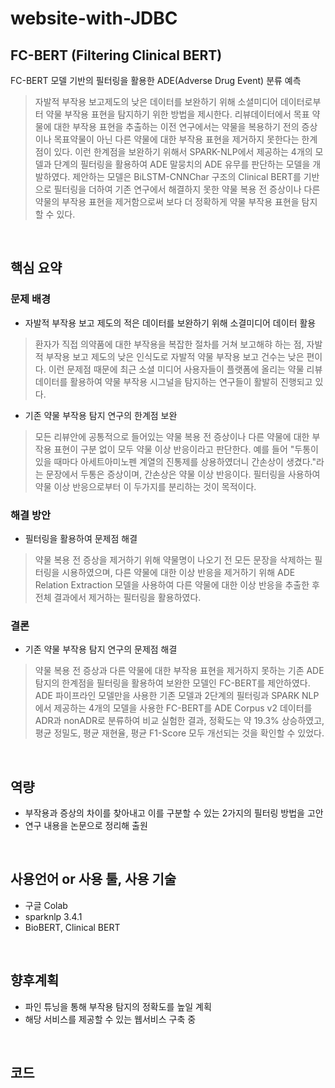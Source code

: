 # website-with-JDBC

## FC-BERT (Filtering Clinical BERT)
FC-BERT 모델 기반의 필터링을 활용한 ADE(Adverse Drug Event) 분류 예측
> 자발적 부작용 보고제도의 낮은 데이터를 보완하기 위해 소셜미디어 데이터로부터 약물 부작용 표현을 탐지하기 위한 방법을 제시한다. 
> 리뷰데이터에서 목표 약물에 대한 부작용 표현을 추출하는 이전 연구에서는 약물을 복용하기 전의 증상이나 
> 목표약물이 아닌 다른 약물에 대한 부작용 표현을 제거하지 못한다는 한계점이 있다. 이런 한계점을 보완하기 위해서 
> SPARK-NLP에서 제공하는 4개의 모델과 단계의 필터링을 활용하여 ADE 말뭉치의 ADE 유무를 판단하는 모델을 개발하였다. 
> 제안하는 모델은 BiLSTM-CNNChar 구조의 Clinical BERT를 기반으로 필터링을 더하여 
> 기존 연구에서 해결하지 못한 약물 복용 전 증상이나 다른 약물의 부작용 표현을 제거함으로써 
> 보다 더 정확하게 약물 부작용 표현을 탐지할 수 있다.
</br>

## 핵심 요약
### 문제 배경
+ 자발적 부작용 보고 제도의 적은 데이터를 보완하기 위해 소결미디어 데이터 활용
> 환자가 직접 의약품에 대한 부작용을 복잡한 절차를 거쳐 보고해햐 하는 점, 자발적 부작용 보고 제도의 낮은 인식도로 자발적 약물 부작용 보고 건수는 낮은 편이다. 
> 이런 문제점 때문에 최근 소셜 미디어 사용자들이 플랫폼에 올리는 약물 리뷰 데이터를 활용하여 약물 부작용 시그널을 탐지하는 연구들이 활발히 진행되고 있다.

+ 기존 약물 부작용 탐지 연구의 한계점 보완
> 모든 리뷰안에 공통적으로 들어있는 약물 복용 전 증상이나 다른 약물에 대한 부작용 표현이 구분 없이 모두 약물 이상 반응이라고 판단한다.
> 예를 들어 "두통이 있을 때마다 아세트아미노펜 계열의 진통제를 상용하였더니 간손상이 생겼다."라는 문장에서 두통은 증상이며, 간손상은 약물 이상 반응이다. 
> 필터링을 사용하여 약물 이상 반응으로부터 이 두가지를 분리하는 것이 목적이다.

### 해결 방안 
+ 필터링을 활용하여 문제점 해결
> 약물 복용 전 증상을 제거하기 위해 약물명이 나오기 전 모든 문장을 삭제하는 필터링을 시용하였으며, 다른 약물에 대한 이상 반응을 제거하기 위해 ADE Relation Extraction 모델을 사용하여 다른 약물에 대한 이상 반응을 추출한 후 전체 결과에서 제거하는 필터링을 활용하였다. 

### 결론
+ 기존 약물 부작용 탐지 연구의 문제점 해결
> 약물 복용 전 증상과 다른 약물에 대한 부작용 표현을 제거하지 못하는 기존 ADE 탐지의 한계점을 필터링을 활용하여 보완한 모델인 FC-BERT를 제안하였다. ADE 파이프라인 모델만을 사용한 기존 모델과 2단계의 필터링과 SPARK NLP에서 제공하는 4개의 모델을 사용한 FC-BERT를 ADE Corpus v2 데이터를 ADR과 nonADR로 분류하여 비교 실험한 결과, 정확도는 약 19.3% 상승하였고, 평균 정밀도, 평균 재현율, 평균 F1-Score 모두 개선되는 것을 확인할 수 있었다.
</br>

## 역량
+ 부작용과 증상의 차이를 찾아내고 이를 구분할 수 있는 2가지의 필터링 방법을 고안
+ 연구 내용을 논문으로 정리해 출원
</br>

## 사용언어 or 사용 툴, 사용 기술
+ 구글 Colab
+ sparknlp 3.4.1 
+ BioBERT, Clinical BERT
</br>

## 향후계획
+ 파인 튜닝을 통해 부작용 탐지의 정확도를 높일 계획
+ 해당 서비스를 제공할 수 있는 웹서비스 구축 중
</br>

## 코드


